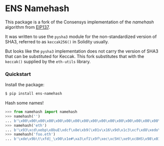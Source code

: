 # ENS Namehash

This package is a fork of the Consensys implementation of the *namehash* algorithm from
[EIP137](https://github.com/ethereum/EIPs/issues/137).

It was written to use the `pysha3` module for the non-standardized version of SHA3, referred to as `keccak256()` in Solidity usually.

But looks like the `pysha3` implementation does not carry the version of SHA3 that can be substituted for Keccak. This fork substitutes that with the `keccak()` supplied by the `eth-utils` library.

### Quickstart

Install the package:

```bash
$ pip install ens-namehash
```

Hash some names!


```python
>>> from namehash import namehash
>>> namehash('')
... b'\x00\x00\x00\x00\x00\x00\x00\x00\x00\x00\x00\x00\x00\x00\x00\x00\x00\x00\x00\x00\x00\x00\x00\x00\x00\x00\x00\x00\x00\x00\x00\x00'
>>> namehash('eth')
... b'\x93\xcd\xebp\x8buE\xdcf\x8e\xb9(\x01v\x16\x9d\x1c3\xcf\xd8\xedo\x04i\n\x0b\xcc\x88\xa9?\xc4\xae'
>>> namehash('foo.eth')
... b'\xde\x9b\t\xfd|_\x90\x1e#\xa3\xf1\x9f\xec\xc5H(\xe9\xc8HS\x98\x01\xe8e\x91\xbd\x98\x01\xb0\x19\xf8O'
```
